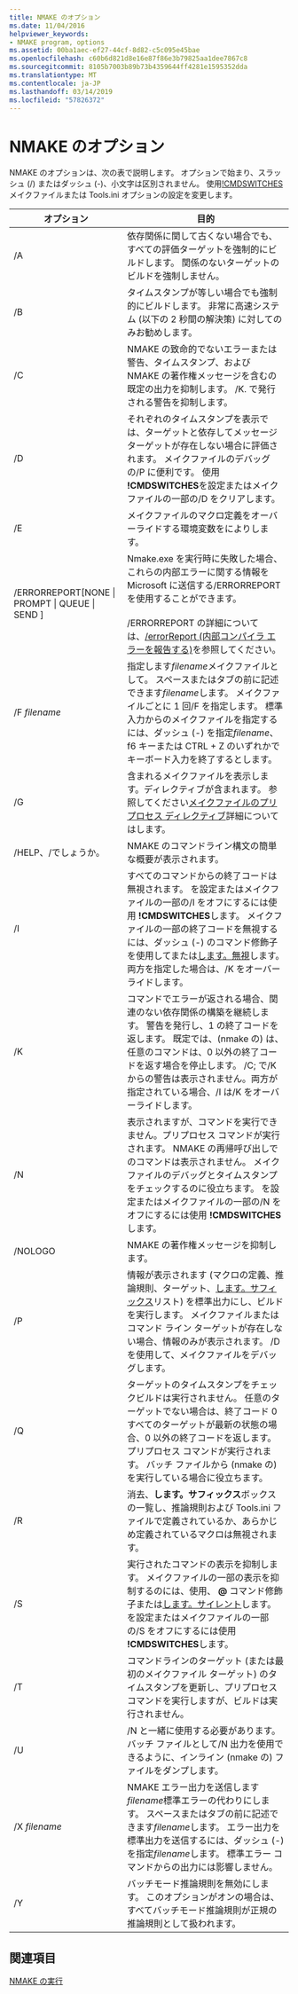 ```yaml
---
title: NMAKE のオプション
ms.date: 11/04/2016
helpviewer_keywords:
- NMAKE program, options
ms.assetid: 00ba1aec-ef27-44cf-8d82-c5c095e45bae
ms.openlocfilehash: c60b6d821d8e16e87f86e3b79825aa1dee7867c8
ms.sourcegitcommit: 8105b7003b89b73b4359644ff4281e1595352dda
ms.translationtype: MT
ms.contentlocale: ja-JP
ms.lasthandoff: 03/14/2019
ms.locfileid: "57826372"
---
```

# <a name="nmake-options"></a>NMAKE のオプション

NMAKE のオプションは、次の表で説明します。 オプションで始まり、スラッシュ (/) またはダッシュ (-)、小文字は区別されません。 使用[!CMDSWITCHES](makefile-preprocessing-directives.md)メイクファイルまたは Tools.ini オプションの設定を変更します。

|オプション|目的|
|------------|-------------|
|/A|依存関係に関して古くない場合でも、すべての評価ターゲットを強制的にビルドします。 関係のないターゲットのビルドを強制しません。|
|/B|タイムスタンプが等しい場合でも強制的にビルドします。 非常に高速システム (以下の 2 秒間の解決策) に対してのみお勧めします。|
|/C|NMAKE の致命的でないエラーまたは警告、タイムスタンプ、および NMAKE の著作権メッセージを含むの既定の出力を抑制します。 /K. で発行される警告を抑制します。|
|/D|それぞれのタイムスタンプを表示では、ターゲットと依存してメッセージ ターゲットが存在しない場合に評価されます。 メイクファイルのデバッグの/P に便利です。 使用 **!CMDSWITCHES**を設定またはメイクファイルの一部の/D をクリアします。|
|/E|メイクファイルのマクロ定義をオーバーライドする環境変数をによりします。|
|/ERRORREPORT[NONE &#124; PROMPT &#124; QUEUE &#124; SEND ]|Nmake.exe を実行時に失敗した場合、これらの内部エラーに関する情報を Microsoft に送信する/ERRORREPORT を使用することができます。<br /><br /> /ERRORREPORT の詳細については、[/errorReport (内部コンパイラ エラーを報告する)](errorreport-report-internal-compiler-errors.md)を参照してください。|
|/F *filename*|指定します*filename*メイクファイルとして。 スペースまたはタブの前に記述できます*filename*します。 メイクファイルごとに 1 回/F を指定します。 標準入力からのメイクファイルを指定するには、ダッシュ (-) を指定*filename*、f6 キーまたは CTRL + Z のいずれかでキーボード入力を終了するとします。|
|/G|含まれるメイクファイルを表示します。ディレクティブが含まれます。  参照してください[メイクファイルのプリプロセス ディレクティブ](makefile-preprocessing-directives.md)詳細についてはします。|
|/HELP、/でしょうか。|NMAKE のコマンドライン構文の簡単な概要が表示されます。|
|/I|すべてのコマンドからの終了コードは無視されます。 を設定またはメイクファイルの一部の/I をオフにするには使用 **!CMDSWITCHES**します。 メイクファイルの一部の終了コードを無視するには、ダッシュ (-) のコマンド修飾子を使用してまたは[します。無視](dot-directives.md)します。 両方を指定した場合は、/K をオーバーライドします。|
|/K|コマンドでエラーが返される場合、関連のない依存関係の構築を継続します。 警告を発行し、1 の終了コードを返します。 既定では、(nmake の) は、任意のコマンドは、0 以外の終了コードを返す場合を停止します。 /C; で/K からの警告は表示されません。両方が指定されている場合、/I は/K をオーバーライドします。|
|/N|表示されますが、コマンドを実行できません。プリプロセス コマンドが実行されます。 NMAKE の再帰呼び出しでのコマンドは表示されません。 メイクファイルのデバッグとタイムスタンプをチェックするのに役立ちます。 を設定またはメイクファイルの一部の/N をオフにするには使用 **!CMDSWITCHES**します。|
|/NOLOGO|NMAKE の著作権メッセージを抑制します。|
|/P|情報が表示されます (マクロの定義、推論規則、ターゲット、[します。サフィックス](dot-directives.md)リスト) を標準出力にし、ビルドを実行します。 メイクファイルまたはコマンド ライン ターゲットが存在しない場合、情報のみが表示されます。 /D を使用して、メイクファイルをデバッグします。|
|/Q|ターゲットのタイムスタンプをチェックビルドは実行されません。 任意のターゲットでない場合は、終了コード 0 すべてのターゲットが最新の状態の場合、0 以外の終了コードを返します。 プリプロセス コマンドが実行されます。 バッチ ファイルから (nmake の) を実行している場合に役立ちます。|
|/R|消去、**します。サフィックス**ボックスの一覧し、推論規則および Tools.ini ファイルで定義されているか、あらかじめ定義されているマクロは無視されます。|
|/S|実行されたコマンドの表示を抑制します。 メイクファイルの一部の表示を抑制するのには、使用、 **\@** コマンド修飾子または[します。サイレント](dot-directives.md)します。 を設定またはメイクファイルの一部の/S をオフにするには使用 **!CMDSWITCHES**します。|
|/T|コマンドラインのターゲット (または最初のメイクファイル ターゲット) のタイムスタンプを更新し、プリプロセス コマンドを実行しますが、ビルドは実行されません。|
|/U|/N と一緒に使用する必要があります。 バッチ ファイルとして/N 出力を使用できるように、インライン (nmake の) ファイルをダンプします。|
|/X *filename*|NMAKE エラー出力を送信します*filename*標準エラーの代わりにします。 スペースまたはタブの前に記述できます*filename*します。 エラー出力を標準出力を送信するには、ダッシュ (-) を指定*filename*します。 標準エラー コマンドからの出力には影響しません。|
|/Y|バッチモード推論規則を無効にします。 このオプションがオンの場合は、すべてバッチモード推論規則が正規の推論規則として扱われます。|

## <a name="see-also"></a>関連項目

[NMAKE の実行](running-nmake.md)
